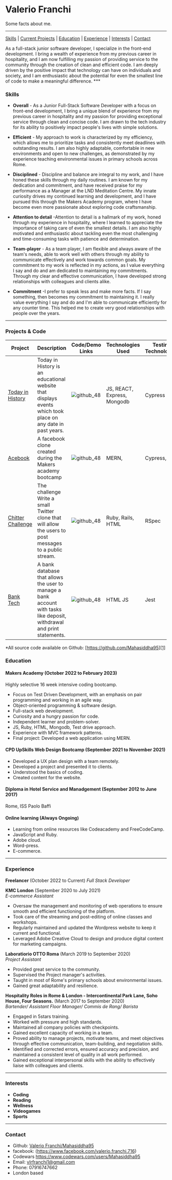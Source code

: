 # Valerio Franchi 

Some facts about me.
***
[Skills](#skills) | [Current Projects](#projects) | [Education](#education) | [Experience](#experience) | [Interests](#interests) | [Contact](#contact)

As a full-stack junior software developer, I specialize in the front-end development. I bring a wealth of experience from my previous career in hospitality, and I am now fulfilling my passion of providing service to the community through the creation of clean and efficient code. I am deeply driven by the positive impact that technology can have on individuals and society, and I am enthusiastic about the potential for even the smallest line of code to make a meaningful difference. ***

### <a name="skills">Skills</a>

- **Overall** - As a Junior Full-Stack Software Developer with a focus on front-end development, I bring a unique blend of experience from my previous career in hospitality and my passion for providing exceptional service through clean and concise code. I am drawn to the tech industry for its ability to positively impact people's lives with simple solutions.

- **Efficient** - My approach to work is characterized by my efficiency, which allows me to prioritize tasks and consistently meet deadlines with outstanding results. I am also highly adaptable, comfortable in new environments and open to new challenges, as demonstrated by my experience teaching environmental issues in primary schools across Rome.

- **Disciplined** - Discipline and balance are integral to my work, and I have honed these skills through my daily routines. I am known for my dedication and commitment, and have received praise for my performance as a Manager at the LND Meditation Centre. My innate curiosity drives my continued learning and development, and I have pursued this through the Makers Academy program, where I have become even more passionate about exploring code craftsmanship.

- **Attention to detail** -Attention to detail is a hallmark of my work, honed through my experience in hospitality, where I learned to appreciate the importance of taking care of even the smallest details. I am also highly motivated and enthusiastic about tackling even the most challenging and time-consuming tasks with patience and determination.

- **Team-player** - As a team player, I am flexible and always aware of the team's needs, able to work well with others through my ability to communicate effectively and work towards common goals. My commitment to my work is reflected in my actions, as I value everything I say and do and am dedicated to maintaining my commitments. Through my clear and effective communication, I have developed strong relationships with colleagues and clients alike.

- **Commitment** -I prefer to speak less and make more facts. If I say something, then becomes my commitment to maintaining it. I really value everything I say and do and I'm able to communicate efficiently for any counter time. This helped me to create very good relationships with people over the years.

***

### <a name="projects">Projects & Code</a>
Project | Description | Code/Demo Links | Technologies Used | Testing Technologies
--- | --- | --- | --- | ---
[Today in History][1] | Today in History is an educational website that displays events which took place on any date in past years. | ![github_48](https://cloud.githubusercontent.com/assets/12953472/18687862/de8df31e-7f79-11e6-937c-f20c0e0ee2b4.png) | JS, REACT, Express, Mongodb| Cypress
[Acebook][2] | A facebook clone created during the Makers academy bootcamp | ![github_48](https://cloud.githubusercontent.com/assets/12953472/18687862/de8df31e-7f79-11e6-937c-f20c0e0ee2b4.png) | MERN, | Cypress, Jest
[Chitter Challenge][3] | The challenge Write a small Twitter clone that will allow the users to post messages to a public stream.|![github_48](https://cloud.githubusercontent.com/assets/12953472/18687862/de8df31e-7f79-11e6-937c-f20c0e0ee2b4.png) | Ruby, Rails, HTML | RSpec 
[Bank Tech][4] | A bank database that allows the user to manage a bank account with tasks like deposit, withdrawal and print statements.|![github_48](https://cloud.githubusercontent.com/assets/12953472/18687862/de8df31e-7f79-11e6-937c-f20c0e0ee2b4.png) | HTML JS | Jest

*All source code available on Github: [https://github.com/Mahasiddha95][1]


### <a name="skills">Education</a>

#### Makers Academy (October 2022 to February 2023)
Highly selective 16 week intensive coding bootcamp.

- Focus on Test Driven Development, with an emphasis on pair programming and working in an agile way.
- Object-oriented programming & software design.
- Full-stack web development.
- Curiosity and a hungry passion for code.
- Independent learner and problem-solver.
- JS, Ruby, HTML, Mongodb, Test drive approach.
- Experience with MVC framework patterns.
- Final project: Developed a web application using MERN.

#### CPD UpSkills Web Design Bootcamp (September 2021 to November 2021)

- Developed a UX plan design with a team remotely.
- Developed a project and presented it to clients.
- Understood the basics of coding.
- Created content for the website.

#### Diploma in Hotel Service and Manadgement (September 2012 to June 2017)

Rome, ISS Paolo Baffi

#### Online learning (Always Ongoing) 

- Learning from online resources like Codeacademy and FreeCodeCamp.
- JavaScript and Ruby.
- Adobe cloud.
- Word-press.
- E-commerce.



***

### <a name="experience">Experience</a>

**Freelancer** (October 2022 to Current)
*Full Stack Developer*

**KMC London** (September 2020 to July 2021)    
*E-commerce Assistant*  
- Oversaw the management and monitoring of web operations to ensure smooth and efficient functioning of the platform.
- Took care of the streaming and post-editing of online classes and workshops.
- Regularly maintained and updated the Wordpress website to keep it current and functional.
- Leveraged Adobe Creative Cloud to design and produce digital content for marketing campaigns. 

**Laboratiorio OTTO Roma** (March 2019 to September 2020)   
*Project Assistant*  
- Provided great service to the community.
- Supervised the Project manager's activities.
- Taught in most of Rome's primary schools about environmental issues.
- Gained great adaptability and resilience.

**Hospitality Roles in Rome & London  - Intercontinental Park Lane, Soho House, Four Seasons.** (March 2017 to September 2020)   
*Bartender/ Assistant Floor Manager/ Commis de Rang/ Barista*  
- Engaged in 5stars training.
- Worked with pressure and high standards.
- Maintained all company policies with checkpoints.
- Gained excellent capacity of working in a team.
- Proved ability to manage projects, motivate teams, and meet objectives through effective communication, team-building, and negotiation skills.
- Identified and corrected errors, ensured accuracy and precision, and maintained a consistent level of quality in all work performed.
- Gained exceptional interpersonal skills with the ability to effectively liaise with colleagues and clients.
***

### <a name="interests">Interests</a>

- **Coding**
- **Reading** 
- **Wellness**
- **Videogames** 
- **Sports**

***

### <a name="contact">Contact</a>
- Github: [Valerio Franchi/Mahasiddha95][5]
- facebook: (https://www.facebook.com/valerio.franchi.716)
- Codewars https://www.codewars.com/users/Mahasiddha95
- Email: vlrfranchi1@gmail.com
- Phone: 07916747662
- London based


[1]: https://github.com/alexridge/FinalProject-
[2]: https://github.com/Elle8888/acebook-mern-template-prometheans
[3]: https://github.com/Mahasiddha95/chitter_challenge
[4]: https://github.com/Mahasiddha95/bank-tech-test
[5]: https://github.com/Mahasiddha95
[6]: 
[7]: 
[8]: 
[9]: 
